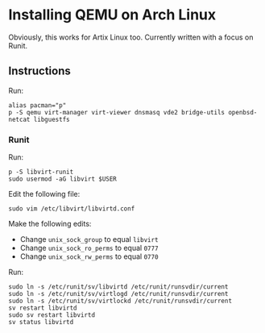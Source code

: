 # Installing QEMU on Arch Linux

Obviously, this works for Artix Linux too. Currently written with a focus on Runit.

## Instructions

Run:

```
alias pacman="p"
p -S qemu virt-manager virt-viewer dnsmasq vde2 bridge-utils openbsd-netcat libguestfs
```

### Runit

Run:

```
p -S libvirt-runit
sudo usermod -aG libvirt $USER
```

Edit the following file:

```
sudo vim /etc/libvirt/libvirtd.conf
```

Make the following edits:

- Change `unix_sock_group` to equal `libvirt`
- Change `unix_sock_ro_perms` to equal `0777`
- Change `unix_sock_rw_perms` to equal `0770`

Run:

```
sudo ln -s /etc/runit/sv/libvirtd /etc/runit/runsvdir/current
sudo ln -s /etc/runit/sv/virtlogd /etc/runit/runsvdir/current
sudo ln -s /etc/runit/sv/virtlockd /etc/runit/runsvdir/current
sv restart libvirtd
sudo sv restart libvirtd
sv status libvirtd
```
